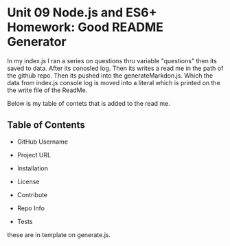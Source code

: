 # Unit 09 Node.js and ES6+ Homework: Good README Generator

In my index.js I ran a series on questions thru variable "questions" then its saved to data. After its conosled log. Then its writes a read me in the path of the github repo. Then its pushed into the generateMarkdon.js. Which the data from index.js console log is moved into a literal which is printed on the the write file of the ReadMe. 

Below is my table of contets that is added to the read me. 

## Table of Contents

* GitHub Username

* Project URL

* Installation

* License

* Contribute

* Repo Info

* Tests

these are in template on generate.js. 


